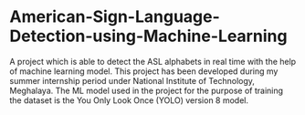# American-Sign-Language-Detection-using-Machine-Learning
A project which is able to detect the ASL alphabets in real time with the help of machine learning model. This project has been developed during my summer internship period under National Institute of Technology, Meghalaya. The ML model used in the project for the purpose of training the dataset is the You Only Look Once (YOLO) version 8 model. 
